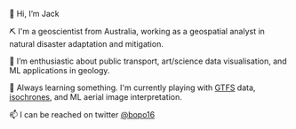 👋 Hi, I’m Jack

⛏️ I'm a geoscientist from Australia, working as a geospatial analyst in natural disaster adaptation and mitigation.

👀 I’m enthusiastic about public transport, art/science data visualisation, and ML applications in geology. 

🌱 Always learning something. I'm currently playing with [GTFS](https://gtfs.org) data, [isochrones](https://en.wikipedia.org/wiki/Isochrone_map), and ML aerial image interpretation. 

📫 I can be reached on twitter [@bopo16](https://twitter.com/bopo16)
